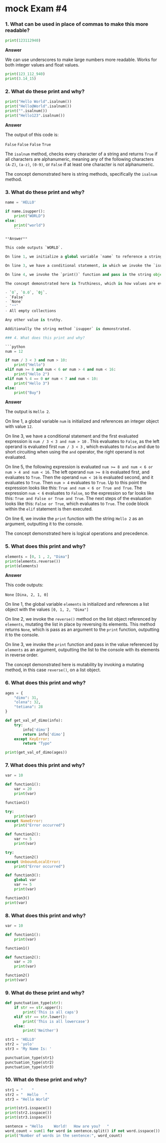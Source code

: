 # mock Exam #4

### 1. What can be used in place of commas to make this more readable?

```python
print(123112940)
```

**Answer**

We can use underscores to make large numbers more readable. Works for both integer values and float values.

```python
print(123_112_940)
print(3.14_15)
```

### 2. What do these print and why?

```python
print("Hello World".isalnum())
print("Hello@World".isalnum())
print("".isalnum())
print("Hello123".isalnum())
```

**Answer**

The output of this code is:

`False`
`False`
`False`
`True`

The `isalnum` method, checks every character of a string and returns `True` if all characters are alphanumeric, meaning any of the following characters `(A-Z)`, `(a-z)`, `(0-9)`, or `False` if at least one character is not alphanumeric.

The concept demonstrated here is string methods, specifically the `isalnum` method.
### 3. What do these print and why?

```python
name = 'HELLO'

if name.isupper():
    print("WORLD")
else:
    print("world")
    ```

**Answer**

This code outputs `WORLD`.

On line 1, we initialize a global variable `name` to reference a string object with value `HELLO`.

On line 3, we have a conditional statement, in which we invoke the `isupper()` method on the value referenced by `name`. The method returns `True` if all the characters of the string object are uppercased, `False` otherwise. In this case, it returns `True` as  the string `HELLO` has only uppercased characters. As `True` is truthy, the code block inside the `if` statement is executed.

On line 4, we invoke the `print()` function and pass in the string object with value `WORLD` as an argument, which is output to the console.

The concept demonstrated here is Truthiness, which is how values are evaluated in a Boolean context. The following values are falsy in Python:

- `0`, `0.0`, `0j`.
- `False`
- `None`
- `""`
- All empty collections

Any other value is truthy.

Additionally the string method `isupper` is demonstrated.

### 4. What does this print and why?

```python
num = 12

if num / 3 < 3 and num > 10:
    print("Hello")
elif num >= 8 and num < 6 or num > 4 and num < 16:
    print("Hello 2")
elif num % 4 == 0 or num < 7 and num < 10:
    print("Hello 3")
else:
    print("Buy")
```

**Answer**

The output is `Hello 2`.

On line 1, a global variable `num` is initialized and references an integer object with value `12`.

On line 3, we have a conditional statement and the first evaluated expression is `num / 3 < 3 and num > 10` . This evaluates to `False`, as the left operand is evaluated first `num / 3 < 3` , which evaluates to `False` and due to short circuiting when using the `and` operator, the right operand is not evaluated.

On line 5, the following expression is evaluated `num >= 8 and num < 6 or num > 4 and num < 16`. The left operand `num >= 8` is evaluated first, and evaluates to `True`. Then the operand `num < 16` is evaluated second, and it evaluates to `True`. Then `num > 4` evaluates to `True`. Up to this point the expression looks like this: `True and num < 6 or True and True`. The expression `num < 6` evaluates to `False`, so the expression so far looks like this: `True and False or True and True`. The next steps of the evaluation looks like this: `False or True`, which evaluates to `True`. The code block within the `elif` statement is then executed.

On line 6, we invoke the `print` function with the string `Hello 2` as an argument, outputting it to the console.

The concept demonstrated here is logical operations and precedence.


### 5. What does this print and why?

```python
elements = [0, 1 , 2, "Dima"]
print(elements.reverse())
print(elements)
```

**Answer**

This code outputs:

`None`
`[Dina, 2, 1, 0]`

On line 1, the global variable `elements` is initialized and references a list object with the values `[0, 1, 2, "Dima"]`

On line 2, we invoke the `reverse()` method on the list object referenced by `elements`, mutating the list in place by reversing its elements. This method returns `None`, which is pass as an argument to the `print` function, outputting it to the console.

On line 3, we invoke the `print` function and pass in the value referenced by `elements` as an argument, outputting the list to the console with its elements in reverse order.

The concept demonstrated here is mutability by invoking a mutating method, in this case `reverse()`, on a list object.


### 6. What does this print and why?

```python
ages = {
    "dimo": 31,
    "olena": 32,
    "tetiana": 28
}

def get_val_of_dimo(info):
    try:
        info['dimo']
        return info['dimo']
    except KeyError:
        return "Typo"

print(get_val_of_dimo(ages))
```

### 7. What does this print and why?

```python
var = 10

def function1():
    var = 20
    print(var)

function1()

try:
    print(var)
except NameError:
    print("Error occurred")

def function2():
    var += 5
    print(var)

try:
    function2()
except UnboundLocalError:
    print("Error occurred")

def function3():
    global var
    var += 5
    print(var)

function3()
print(var)
```


### 8. What does this print and why?

```python
var = 10

def function1():
    print(var)

function1()

def function2():
    var = 20
    print(var)

function2()
print(var)
```

###  9. What do these print and why?
```python
def punctuation_type(str):
    if str == str.upper():
        print('This is all caps')
    elif str == str.lower():
        print('This is all lowercase')
    else:
        print('Neither')

str1 = 'HELLO'
str2 = 'yolo'
str3 = 'My Name Is: '

punctuation_type(str1)
punctuation_type(str2)
punctuation_type(str3)
```

### 10. What do these print and why?

```python
str1 = "    "
str2 = "  Hello   "
str3 = "Hello World"

print(str1.isspace())
print(str2.isspace())
print(str3.isspace())

sentence = "Hello     World!   How are you?   "
word_count = sum(1 for word in sentence.split() if not word.isspace())
print("Number of words in the sentence:", word_count)
```
